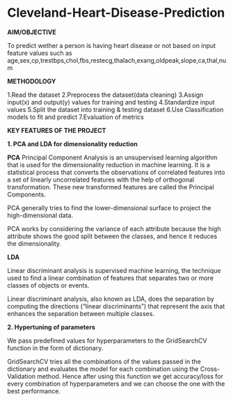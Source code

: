 # Cleveland-Heart-Disease-Prediction

**AIM/OBJECTIVE**

To predict wether a person is having heart disease or not based on input feature values such as age,sex,cp,trestbps,chol,fbs,restecg,thalach,exang,oldpeak,slope,ca,thal,num

**METHODOLOGY**

1.Read the dataset
2.Preprocess the dataset(data cleaning)
3.Assign input(x) and output(y) values for training and testing
4.Standardize input values
5.Split the dataset into training & testing dataset
6.Use Classification models to fit and predict
7.Evaluation of metrics

**KEY FEATURES OF THE PROJECT**

**1. PCA and LDA for dimensionality reduction**

**PCA**
Principal Component Analysis is an unsupervised learning algorithm that is used for the dimensionality reduction in machine learning. It is a statistical process that converts the observations of correlated features into a set of linearly uncorrelated features with the help of orthogonal transformation. These new transformed features are called the Principal Components.

PCA generally tries to find the lower-dimensional surface to project the high-dimensional data.

PCA works by considering the variance of each attribute because the high attribute shows the good split between the classes, and hence it reduces the dimensionality.

**LDA**

Linear discriminant analysis is supervised machine learning, the technique used to find a linear combination of features that separates two or more classes of objects or events.

Linear discriminant analysis, also known as LDA, does the separation by computing the directions (“linear discriminants”) that represent the axis that enhances the separation between multiple classes.

**2. Hypertuning of parameters**

We pass predefined values for hyperparameters to the GridSearchCV function in the form of dictionary.

GridSearchCV tries all the combinations of the values passed in the dictionary and evaluates the model for each combination using the Cross-Validation method. Hence after using this function we get accuracy/loss for every combination of hyperparameters and we can choose the one with the best performance.
